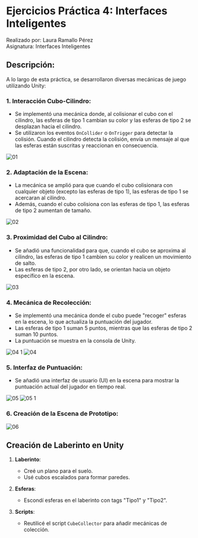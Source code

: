 # Ejercicios Práctica 4: Interfaces Inteligentes

Realizado por: Laura Ramallo Pérez  
Asignatura: Interfaces Inteligentes

## Descripción:

A lo largo de esta práctica, se desarrollaron diversas mecánicas de juego utilizando Unity:

### 1. Interacción Cubo-Cilindro:

- Se implementó una mecánica donde, al colisionar el cubo con el cilindro, las esferas de tipo 1 cambian su color y las esferas de tipo 2 se desplazan hacia el cilindro.
- Se utilizaron los eventos `OnCollider` o `OnTrigger` para detectar la colisión. Cuando el cilindro detecta la colisión, envía un mensaje al que las esferas están suscritas y reaccionan en consecuencia.
 
![01](https://github.com/alu0101246949/practica4-II/assets/114754476/5526220c-0286-49d6-93a9-a58e4f629d22)

### 2. Adaptación de la Escena:

- La mecánica se amplió para que cuando el cubo colisionara con cualquier objeto (excepto las esferas de tipo 1), las esferas de tipo 1 se acercaran al cilindro.
- Además, cuando el cubo colisiona con las esferas de tipo 1, las esferas de tipo 2 aumentan de tamaño.

![02](https://github.com/alu0101246949/practica4-II/assets/114754476/41c54d26-468c-4375-a694-92c320838df4)


### 3. Proximidad del Cubo al Cilindro:

- Se añadió una funcionalidad para que, cuando el cubo se aproxima al cilindro, las esferas de tipo 1 cambien su color y realicen un movimiento de salto.
- Las esferas de tipo 2, por otro lado, se orientan hacia un objeto específico en la escena.
  
![03](https://github.com/alu0101246949/practica4-II/assets/114754476/d937eb26-5778-4d37-a382-ca04e781f1cf)

### 4. Mecánica de Recolección:

- Se implementó una mecánica donde el cubo puede "recoger" esferas en la escena, lo que actualiza la puntuación del jugador.
- Las esferas de tipo 1 suman 5 puntos, mientras que las esferas de tipo 2 suman 10 puntos.
- La puntuación se muestra en la consola de Unity.

![04 1](https://github.com/alu0101246949/practica4-II/assets/114754476/dd55490a-1509-43d5-b968-4bdc40162c67)
![04](https://github.com/alu0101246949/practica4-II/assets/114754476/8cb2c839-67a5-440d-b48c-5f833407b704)


### 5. Interfaz de Puntuación:

- Se añadió una interfaz de usuario (UI) en la escena para mostrar la puntuación actual del jugador en tiempo real.
  
![05](https://github.com/alu0101246949/practica4-II/assets/114754476/3aa81b39-9335-483d-a9df-233e16e633f6)
![05 1](https://github.com/alu0101246949/practica4-II/assets/114754476/86a4247f-5937-4113-b788-a0bc9197d656)

### 6. Creación de la Escena de Prototipo:
![06](https://github.com/alu0101246949/practica4-II/assets/114754476/8e421bee-4285-4501-83d1-13515cd0b3b1)

## Creación de Laberinto en Unity

1. **Laberinto**:
   - Creé un plano para el suelo.
   - Usé cubos escalados para formar paredes.
   
2. **Esferas**:
   - Escondí esferas en el laberinto con tags "Tipo1" y "Tipo2".

3. **Scripts**:
   - Reutilicé el script `CubeCollector` para añadir mecánicas de colección.
